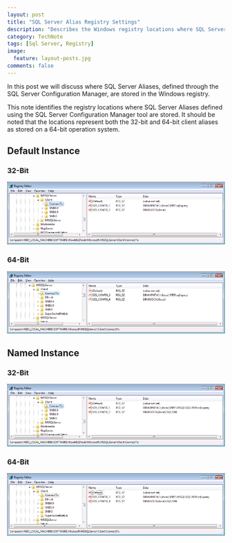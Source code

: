 ```yaml
---
layout: post
title: "SQL Server Alias Registry Settings"
description: "Describes the Windows registry locations where SQL Server aliases are stored."
category: TechNote
tags: [Sql Server, Registry]
image: 
  feature: layout-posts.jpg
comments: false 
---
```

In this post we will discuss where SQL Server Aliases, defined through the SQL Server Configuration Manager, are stored in the Windows registry.

<!-- more -->

This note identifies the registry locations where SQL Server Aliases defined using the SQL Server Configuration Manager tool are stored. It should be noted that the locations represent both the 32-bit and 64-bit client aliases as stored on a 64-bit operation system.

## Default Instance

### 32-Bit

![32-Bit Default Instance](/images/posts/sql-server-alias-registry-settings-01.png)

### 64-Bit

![64-Bit Default Instance](/images/posts/sql-server-alias-registry-settings-02.png)

## Named Instance

### 32-Bit

![32-Bit Named Instance](/images/posts/sql-server-alias-registry-settings-03.png)

### 64-Bit

![64-Bit Named Instance](/images/posts/sql-server-alias-registry-settings-04.png)
